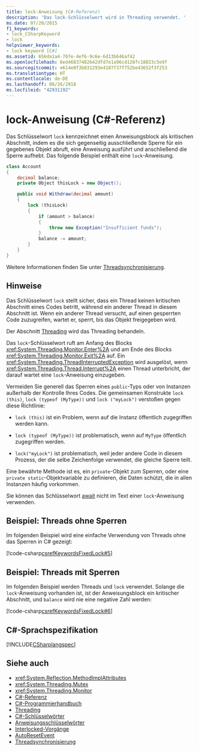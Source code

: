 ```yaml
---
title: lock-Anweisung (C#-Referenz)
description: 'Das lock-Schlüsselwort wird in Threading verwendet. '
ms.date: 07/20/2015
f1_keywords:
- lock_CSharpKeyword
- lock
helpviewer_keywords:
- lock keyword [C#]
ms.assetid: 656da1a4-707e-4ef6-9c6e-6d13b646af42
ms.openlocfilehash: 6ed46837482642dfd7e1a96cd120fc18023c5e9f
ms.sourcegitcommit: e614e0f3b031293e4107f37f752be43652f3f253
ms.translationtype: HT
ms.contentlocale: de-DE
ms.lasthandoff: 08/26/2018
ms.locfileid: "42931192"
---
```

# <a name="lock-statement-c-reference"></a>lock-Anweisung (C#-Referenz)

Das Schlüsselwort `lock` kennzeichnet einen Anweisungsblock als kritischen Abschnitt, indem es die sich gegenseitig ausschließende Sperre für ein gegebenes Objekt abruft, eine Anweisung ausführt und anschließend die Sperre aufhebt. Das folgende Beispiel enthält eine `lock`-Anweisung.

```csharp
class Account
{
    decimal balance;
    private Object thisLock = new Object();

    public void Withdraw(decimal amount)
    {
        lock (thisLock)
        {
            if (amount > balance)
            {
                throw new Exception("Insufficient funds");
            }
            balance -= amount;
        }
    }
}
```

Weitere Informationen finden Sie unter [Threadsynchronisierung](../../programming-guide/concepts/threading/thread-synchronization.md).

## <a name="remarks"></a>Hinweise

Das Schlüsselwort `lock` stellt sicher, dass ein Thread keinen kritischen Abschnitt eines Codes betritt, während ein anderer Thread in diesem Abschnitt ist. Wenn ein anderer Thread versucht, auf einen gesperrten Code zuzugreifen, wartet er, sperrt, bis das Objekt freigegeben wird.

Der Abschnitt [Threading](../../programming-guide/concepts/threading/index.md) wird das Threading behandeln.

Das `lock`-Schlüsselwort ruft am Anfang des Blocks <xref:System.Threading.Monitor.Enter%2A> und am Ende des Blocks <xref:System.Threading.Monitor.Exit%2A> auf. Ein <xref:System.Threading.ThreadInterruptedException> wird ausgelöst, wenn <xref:System.Threading.Thread.Interrupt%2A> einen Thread unterbricht, der darauf wartet eine `lock`-Anweisung einzugeben.

Vermeiden Sie generell das Sperren eines `public`-Typs oder von Instanzen außerhalb der Kontrolle Ihres Codes. Die gemeinsamen Konstrukte `lock (this)`, `lock (typeof (MyType))` und `lock ("myLock")` verstoßen gegen diese Richtlinie:

- `lock (this)` ist ein Problem, wenn auf die Instanz öffentlich zugegriffen werden kann.

- `lock (typeof (MyType))` ist problematisch, wenn auf `MyType` öffentlich zugegriffen werden.

- `lock("myLock")` ist problematisch, weil jeder andere Code in diesem Prozess, der die selbe Zeichenfolge verwendet, die gleiche Sperre teilt.

Eine bewährte Methode ist es, ein `private`-Objekt zum Sperren, oder eine `private static`-Objektvariable zu definieren, die Daten schützt, die in allen Instanzen häufig vorkommen.

Sie können das Schlüsselwort [await](await.md) nicht im Text einer `lock`-Anweisung verwenden.

## <a name="example---threads-without-locking"></a>Beispiel: Threads ohne Sperren

Im folgenden Beispiel wird eine einfache Verwendung von Threads ohne das Sperren in C# gezeigt:

[!code-csharp[csrefKeywordsFixedLock#5](~/samples/snippets/csharp/VS_Snippets_VBCSharp/csrefKeywordsFixedLock/CS/csrefKeywordsFixedLock.cs#5)]

## <a name="example---threads-using-locking"></a>Beispiel: Threads mit Sperren

Im folgenden Beispiel werden Threads und `lock` verwendet. Solange die `lock`-Anweisung vorhanden ist, ist der Anweisungsblock ein kritischer Abschnitt, und `balance` wird nie eine negative Zahl werden:

[!code-csharp[csrefKeywordsFixedLock#6](~/samples/snippets/csharp/VS_Snippets_VBCSharp/csrefKeywordsFixedLock/CS/csrefKeywordsFixedLock.cs#6)]

## <a name="c-language-specification"></a>C#-Sprachspezifikation

[!INCLUDE[CSharplangspec](~/includes/csharplangspec-md.md)]

## <a name="see-also"></a>Siehe auch

- <xref:System.Reflection.MethodImplAttributes>
- <xref:System.Threading.Mutex>
- <xref:System.Threading.Monitor>
- [C#-Referenz](../../language-reference/index.md)
- [C#-Programmierhandbuch](../../programming-guide/index.md)
- [Threading](../../programming-guide/concepts/threading/index.md)
- [C#-Schlüsselwörter](index.md)
- [Anweisungsschlüsselwörter](statement-keywords.md)
- [Interlocked-Vorgänge](../../../standard/threading/interlocked-operations.md)
- [AutoResetEvent](../../../standard/threading/autoresetevent.md)
- [Threadsynchronisierung](../../programming-guide/concepts/threading/thread-synchronization.md)